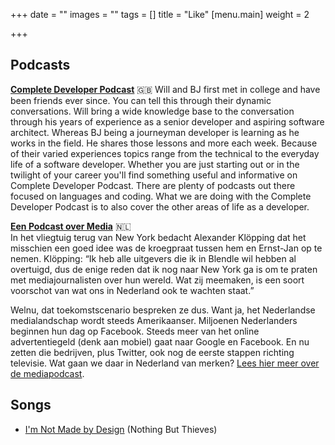 +++
date = ""
images = ""
tags = []
title = "Like"
[menu.main]
weight = 2

+++
## Podcasts

[**Complete Developer Podcast**](https://completedeveloperpodcast.com/) 🇬🇧
Will and BJ first met in college and have been friends ever since. You can tell this through their dynamic conversations. Will bring a wide knowledge base to the conversation through his years of experience as a senior developer and aspiring software architect. Whereas BJ being a journeyman developer is learning as he works in the field. He shares those lessons and more each week. Because of their varied experiences topics range from the technical to the everyday life of a software developer. Whether you are just starting out or in the twilight of your career you'll find something useful and informative on Complete Developer Podcast. There are plenty of podcasts out there focused on languages and coding. What we are doing with the Complete Developer Podcast is to also cover the other areas of life as a developer.

[**Een Podcast over Media**](https://www.dagennacht.nl/serie/een-podcast-over-media/) 🇳🇱  
In het vliegtuig terug van New York bedacht Alexander Klöpping dat het misschien een goed idee was de kroegpraat tussen hem en Ernst-Jan op te nemen. Klöpping: “Ik heb alle uitgevers die ik in Blendle wil hebben al overtuigd, dus de enige reden dat ik nog naar New York ga is om te praten met mediajournalisten over hun wereld. Wat zij meemaken, is een soort voorschot van wat ons in Nederland ook te wachten staat.”

Welnu, dat toekomstscenario bespreken ze dus. Want ja, het Nederlandse medialandschap wordt steeds Amerikaanser. Miljoenen Nederlanders beginnen hun dag op Facebook. Steeds meer van het online advertentiegeld (denk aan mobiel) gaat naar Google en Facebook. En nu zetten die bedrijven, plus Twitter, ook nog de eerste stappen richting televisie. Wat gaan we daar in Nederland van merken? [Lees hier meer over de mediapodcast](https://pfauth.com/nieuwe-media/podcast/).

## Songs

* [I'm Not Made by Design](https://open.spotify.com/track/263jAWjIxXBdHuh8xlFMLY?si=nue5hGF9QXSOc4MqFkUgCA) (Nothing But Thieves)